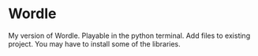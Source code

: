 # Wordle
My version of Wordle. Playable in the python terminal.
Add files to existing project. You may have to install some of the libraries.
